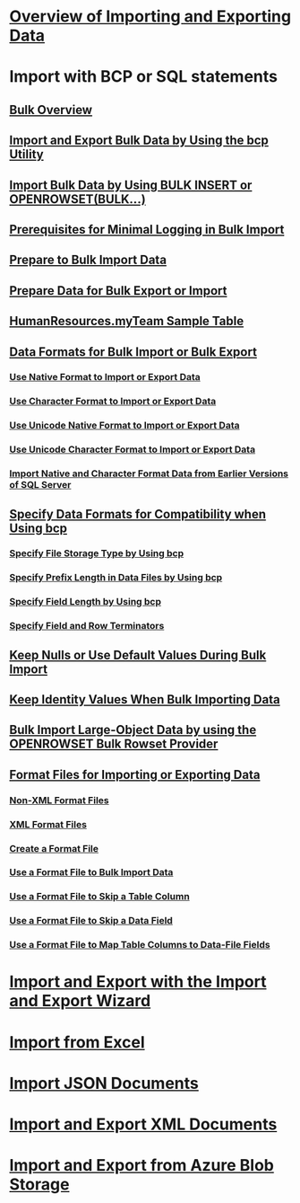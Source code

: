 # [Overview of Importing and Exporting Data](overview-import-export.md)
# Import with BCP or SQL statements
## [Bulk Overview](bulk-import-and-export-of-data-sql-server.md)  
## [Import and Export Bulk Data by Using the bcp Utility](import-and-export-bulk-data-by-using-the-bcp-utility-sql-server.md)  
## [Import Bulk Data by Using BULK INSERT or OPENROWSET(BULK...)](import-bulk-data-by-using-bulk-insert-or-openrowset-bulk-sql-server.md)  
## [Prerequisites for Minimal Logging in Bulk Import](prerequisites-for-minimal-logging-in-bulk-import.md)  
## [Prepare to Bulk Import Data](prepare-to-bulk-import-data-sql-server.md)  
## [Prepare Data for Bulk Export or Import](prepare-data-for-bulk-export-or-import-sql-server.md)  
## [HumanResources.myTeam Sample Table](humanresources-myteam-sample-table-sql-server.md)  
## [Data Formats for Bulk Import or Bulk Export](data-formats-for-bulk-import-or-bulk-export-sql-server.md)  
### [Use Native Format to Import or Export Data](use-native-format-to-import-or-export-data-sql-server.md)  
### [Use Character Format to Import or Export Data](use-character-format-to-import-or-export-data-sql-server.md)  
### [Use Unicode Native Format to Import or Export Data](use-unicode-native-format-to-import-or-export-data-sql-server.md)  
### [Use Unicode Character Format to Import or Export Data](use-unicode-character-format-to-import-or-export-data-sql-server.md)  
### [Import Native and Character Format Data from Earlier Versions of SQL Server](import-native-and-character-format-data-from-earlier-versions-of-sql-server.md)  
## [Specify Data Formats for Compatibility when Using bcp](specify-data-formats-for-compatibility-when-using-bcp-sql-server.md)  
### [Specify File Storage Type by Using bcp](specify-file-storage-type-by-using-bcp-sql-server.md)  
### [Specify Prefix Length in Data Files by Using bcp](specify-prefix-length-in-data-files-by-using-bcp-sql-server.md)  
### [Specify Field Length by Using bcp](specify-field-length-by-using-bcp-sql-server.md)  
### [Specify Field and Row Terminators](specify-field-and-row-terminators-sql-server.md)  
## [Keep Nulls or Use Default Values During Bulk Import](keep-nulls-or-use-default-values-during-bulk-import-sql-server.md)  
## [Keep Identity Values When Bulk Importing Data](keep-identity-values-when-bulk-importing-data-sql-server.md)  
## [Bulk Import Large-Object Data by using the OPENROWSET Bulk Rowset Provider](bulk-import-large-object-data-with-openrowset-bulk-rowset-provider.md)  
## [Format Files for Importing or Exporting Data](format-files-for-importing-or-exporting-data-sql-server.md)  
### [Non-XML Format Files](non-xml-format-files-sql-server.md)  
### [XML Format Files](xml-format-files-sql-server.md)  
### [Create a Format File](create-a-format-file-sql-server.md)  
### [Use a Format File to Bulk Import Data](use-a-format-file-to-bulk-import-data-sql-server.md)  
### [Use a Format File to Skip a Table Column](use-a-format-file-to-skip-a-table-column-sql-server.md)  
### [Use a Format File to Skip a Data Field](use-a-format-file-to-skip-a-data-field-sql-server.md)  
### [Use a Format File to Map Table Columns to Data-File Fields](use-a-format-file-to-map-table-columns-to-data-file-fields-sql-server.md)
# [Import and Export with the Import and Export Wizard](../../integration-services/import-export-data/import-and-export-data-with-the-sql-server-import-and-export-wizard.md)
# [Import from Excel](import-data-from-excel-to-sql.md) 
# [Import JSON Documents](../json/import-json-documents-into-sql-server.md)
# [Import and Export XML Documents](examples-of-bulk-import-and-export-of-xml-documents-sql-server.md)  
# [Import and Export from Azure Blob Storage](examples-of-bulk-access-to-data-in-azure-blob-storage.md)  
